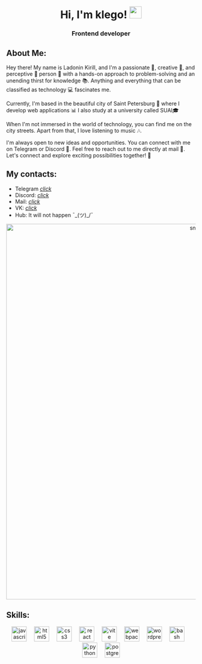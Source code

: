 <h1 align="center">Hi, I'm klego!
  <img src="https://github.com/blackcater/blackcater/raw/main/images/Hi.gif" height="32"/>
</h1>

###

<h3 align="center">Frontend developer</h3>


## About Me:

Hey there! My name is Ladonin Kirill, and I'm a passionate 🥇, creative 🎨, and perceptive 🔭 person 🔧 with a hands-on approach to problem-solving and an unending thirst for knowledge 📚. Anything and everything that can be classified as technology 💻 fascinates me.

Currently, I'm based in the beautiful city of Saint Petersburg 🌉 where I develop web applications 📊 I also study at a university called SUAI🎓

When I'm not immersed in the world of technology, you can find me on the city streets. Apart from that, I love listening to music 🎶.

I'm always open to new ideas and opportunities. You can connect with me on Telegram or Discord 👥. Feel free to reach out to me directly at mail 📧. Let's connect and explore exciting possibilities together! 🚀

## My contacts:
- Telegram [*click*](https://t.me/k1ego)
- Discord: [*click*](https://discord.com/users/663086118639501313)
- Mail: [*click*](mailto:ladonin05@mail.ru)
- VK: [*click*](https://vk.com/k1ego)
- Hub: It will not happen  ¯\_(ツ)_/¯

<p align="center">
 <img width="1000" src="https://github.com/AlexFromNorth/AlexFromNorth/blob/main/assets/github-snake.svg" alt="snake"/>
</p>

## Skills:

<div align="center">
  <img src="https://raw.githubusercontent.com/danielcranney/readme-generator/main/public/icons/skills/javascript-colored.svg" height="40" alt="javascript logo"  />
  <img width="12" />
  <img src="https://raw.githubusercontent.com/danielcranney/readme-generator/main/public/icons/skills/typescript-colored.svg" height="40" alt="html5 logo"  />
  <img width="12" />
  <img src="https://raw.githubusercontent.com/danielcranney/readme-generator/main/public/icons/skills/react-colored.svg" height="40" alt="css3 logo"  />
  <img width="12" />
  <img src="https://raw.githubusercontent.com/danielcranney/readme-generator/main/public/icons/skills/nextjs-colored.svg" height="40" alt="react logo"  />
  <img width="12" />
  <img src="https://raw.githubusercontent.com/danielcranney/readme-generator/main/public/icons/skills/redux-colored.svg" height="40" alt="vite logo"  />
  <img width="12" />
  <img src="https://raw.githubusercontent.com/danielcranney/readme-generator/main/public/icons/skills/html5-colored.svg" height="40" alt="webpack logo"  />
  <img width="12" />
  <img src="https://raw.githubusercontent.com/danielcranney/readme-generator/main/public/icons/skills/css3-colored.svg" height="40" alt="wordpress logo"  />
  <img width="12" />
  <img src="https://raw.githubusercontent.com/danielcranney/readme-generator/main/public/icons/skills/sass-colored.svg" height="40" alt="bash logo"  />
  <img width="12" />
  <img src="https://raw.githubusercontent.com/danielcranney/readme-generator/main/public/icons/skills/express-colored.svg" height="40" alt="python logo"  />
  <img width="12" />
  <img src="https://raw.githubusercontent.com/danielcranney/readme-generator/main/public/icons/skills/graphql-colored.svg" height="40" alt="postgresql logo"  />
</div>


